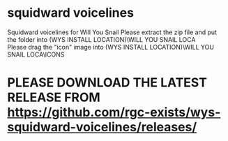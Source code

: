# squidward voicelines
Squidward voicelines for Will You Snail
Please extract the zip file and put the folder into (WYS INSTALL LOCATION)\WILL YOU SNAIL LOCA\
Please drag the "icon" image into (WYS INSTALL LOCATION)\WILL YOU SNAIL LOCA\ICONS

# PLEASE DOWNLOAD THE LATEST RELEASE FROM https://github.com/rgc-exists/wys-squidward-voicelines/releases/
